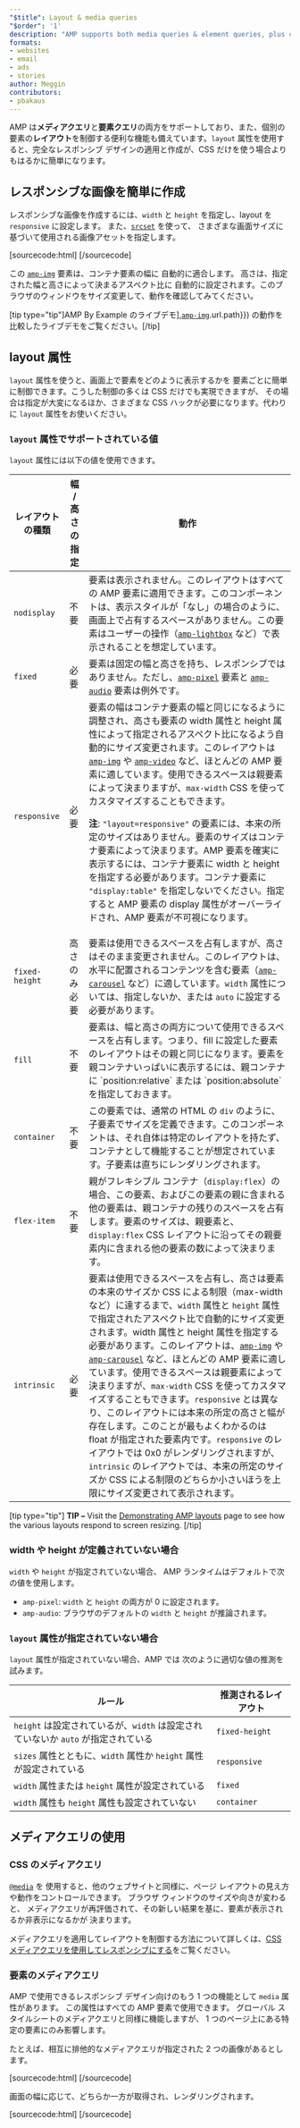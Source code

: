 ```yaml
---
"$title": Layout & media queries
"$order": '1'
description: "AMP supports both media queries & element queries, plus comes with a powerful, built-in way to control the layout of individual elements. The layout attribute makes working with ..."
formats:
- websites
- email
- ads
- stories
author: Meggin
contributors:
- pbakaus
---
```


AMP は**メディアクエリ**と**要素クエリ**の両方をサポートしており、また、個別の要素の**レイアウト**を制御する便利な機能も備えています。`layout` 属性を使用すると、完全なレスポンシブ デザインの適用と作成が、CSS だけを使う場合よりもはるかに簡単になります。

## レスポンシブな画像を簡単に作成

レスポンシブな画像を作成するには、`width` と `height` を指定し、layout を `responsive` に設定します。 また、[`srcset`](art_direction.md) を使って、 さまざまな画面サイズに基づいて使用される画像アセットを指定します。

[sourcecode:html]
<amp-img
    src="/img/narrow.jpg"
    srcset="/img/wide.jpg 640w,
           /img/narrow.jpg 320w"
    width="1698"
    height="2911"
    layout="responsive"
    alt="an image">
</amp-img>
[/sourcecode]

この [`amp-img`](../../../../documentation/components/reference/amp-img.md) 要素は、コンテナ要素の幅に 自動的に適合します。 高さは、指定された幅と高さによって決まるアスペクト比に 自動的に設定されます。このブラウザのウィンドウをサイズ変更して、動作を確認してみてください。

<amp-img src="/static/img/background.jpg" width="1920" height="1080" layout="responsive"></amp-img>

[tip type="tip"]<a>AMP By Example のライブデモ]</a>,[`amp-img`](../../../../documentation/components/reference/amp-img.md).url.path}}) の動作を比較したライブデモをご覧ください。[/tip]

## layout 属性 <a name="the-layout-attribute"></a>

`layout` 属性を使うと、画面上で要素をどのように表示するかを 要素ごとに簡単に制御できます。こうした制御の多くは CSS だけでも実現できますが、 その場合は指定が大変になるほか、さまざまな CSS ハックが必要になります。代わりに `layout` 属性をお使いください。

### `layout` 属性でサポートされている値

`layout` 属性には以下の値を使用できます。

<table>
  <thead>
    <tr>
      <th data-th="Layout type" class="col-thirty">レイアウトの種類</th>
      <th data-th="Width/height required" class="col-twenty">幅 / 高さ<br>の指定</th>
      <th data-th="Behavior">動作</th>
    </tr>
  </thead>
  <tbody>
    <tr>
      <td data-th="Layout type"><code>nodisplay</code></td>
      <td data-th="Description">不要</td>
      <td data-th="Behavior">要素は表示されません。このレイアウトはすべての AMP 要素に適用できます。このコンポーネントは、表示スタイルが「なし」の場合のように、画面上で占有するスペースがありません。この要素はユーザーの操作（<a href="../../../../documentation/components/reference/amp-lightbox.md"><code>amp-lightbox</code></a> など）で表示されることを想定しています。</td>
    </tr>
    <tr>
      <td data-th="Layout type"><code>fixed</code></td>
      <td data-th="Description">必要</td>
      <td data-th="Behavior">要素は固定の幅と高さを持ち、レスポンシブではありません。ただし、<a href="../../../../documentation/components/reference/amp-pixel.md"><code>amp-pixel</code></a> 要素と <a href="../../../../documentation/components/reference/amp-audio.md"><code>amp-audio</code></a> 要素は例外です。</td>
    </tr>
    <tr>
      <td data-th="Layout type"><code>responsive</code></td>
      <td data-th="Description">必要</td>
      <td data-th="Behavior">要素の幅はコンテナ要素の幅と同じになるように調整され、高さも要素の width 属性と height 属性によって指定されるアスペクト比になるよう自動的にサイズ変更されます。このレイアウトは <a href="../../../../documentation/components/reference/amp-img.md"><code>amp-img</code></a> や <a href="../../../../documentation/components/reference/amp-video.md"><code>amp-video</code></a> など、ほとんどの AMP 要素に適しています。使用できるスペースは親要素によって決まりますが、<code>max-width</code> CSS を使ってカスタマイズすることもできます。<p><strong>注</strong>: <code>"layout=responsive"</code> の要素には、本来の所定のサイズはありません。要素のサイズはコンテナ要素によって決まります。AMP 要素を確実に表示するには、コンテナ要素に width と height を指定する必要があります。コンテナ要素に <code>"display:table"</code> を指定しないでください。指定すると AMP 要素の display 属性がオーバーライドされ、AMP 要素が不可視になります。</p> </td>
    </tr>
    <tr>
      <td data-th="Layout type"><code>fixed-height</code></td>
      <td data-th="Description">高さのみ必要</td>
      <td data-th="Behavior">要素は使用できるスペースを占有しますが、高さはそのまま変更されません。このレイアウトは、水平に配置されるコンテンツを含む要素（<a href="../../../../documentation/components/reference/amp-carousel.md"><code>amp-carousel</code></a> など）に適しています。<code>width</code> 属性については、指定しないか、または <code>auto</code> に設定する必要があります。</td>
    </tr>
    <tr>
      <td data-th="Layout type"><code>fill</code></td>
      <td data-th="Description">不要</td>
      <td data-th="Behavior">要素は、幅と高さの両方について使用できるスペースを占有します。つまり、fill に設定した要素のレイアウトはその親と同じになります。要素を親コンテナいっぱいに表示するには、親コンテナに `position:relative` または `position:absolute` を指定しておきます。</td>
    </tr>
    <tr>
      <td data-th="Layout type"><code>container</code></td>
      <td data-th="Description">不要</td>
      <td data-th="Behavior">この要素では、通常の HTML の <code>div</code> のように、子要素でサイズを定義できます。このコンポーネントは、それ自体は特定のレイアウトを持たず、コンテナとして機能することが想定されています。子要素は直ちにレンダリングされます。</td>
    </tr>
    <tr>
      <td data-th="Layout type"><code>flex-item</code></td>
      <td data-th="Description">不要</td>
      <td data-th="Behavior">親がフレキシブル コンテナ（<code>display:flex</code>）の場合、この要素、およびこの要素の親に含まれる他の要素は、親コンテナの残りのスペースを占有します。要素のサイズは、親要素と、<code>display:flex</code> CSS レイアウトに沿ってその親要素内に含まれる他の要素の数によって決まります。</td>
    </tr>
    <tr>
      <td data-th="Layout type"><code>intrinsic</code></td>
      <td data-th="Description">必要</td>
      <td data-th="Behavior">要素は使用できるスペースを占有し、高さは要素の本来のサイズか CSS による制限（max-width など）に達するまで、<code>width</code> 属性と <code>height</code> 属性で指定されたアスペクト比で自動的にサイズ変更されます。<em></em>width 属性と height 属性を指定する必要があります。このレイアウトは、<a href="../../../../documentation/components/reference/amp-img.md"><code>amp-img</code></a> や <a href="../../../../documentation/components/reference/amp-carousel.md"><code>amp-carousel</code></a> など、ほとんどの AMP 要素に適しています。使用できるスペースは親要素によって決まりますが、<code>max-width</code> CSS を使ってカスタマイズすることもできます。<code>responsive</code> とは異なり、このレイアウトには本来の所定の高さと幅が存在します。このことが最もよくわかるのは float が指定された要素内です。<code>responsive</code> のレイアウトでは 0x0 がレンダリングされますが、<code>intrinsic</code> のレイアウトでは、本来の所定のサイズか CSS による制限のどちらか小さいほうを上限にサイズ変更されて表示されます。</td>
    </tr>
  </tbody>
</table>

[tip type="tip"] **TIP –** Visit the [Demonstrating AMP layouts](../../../../documentation/guides-and-tutorials/learn/amp-html-layout/layouts_demonstrated.html) page to see how the various layouts respond to screen resizing. [/tip]

### width や height が定義されていない場合 <a name="what-if-width-and-height-are-undefined"></a>

`width` や `height` が指定されていない場合、 AMP ランタイムはデフォルトで次の値を使用します。

- <code>amp-pixel</code>: `width` と <code>height</code> の両方が 0 に設定されます。
- <code>amp-audio</code>: ブラウザのデフォルトの `width` と <code>height</code> が推論されます。

### <code>layout</code> 属性が指定されていない場合 <a name="what-if-the-layout-attribute-isnt-specified"></a>

<code>layout</code> 属性が指定されていない場合、AMP では 次のように適切な値の推測を試みます。

<table>
  <thead>
    <tr>
      <th data-th="Rule">ルール</th>
      <th data-th="Inferred layout" class="col-thirty">推測されるレイアウト</th>
    </tr>
  </thead>
  <tbody>
    <tr>
      <td data-th="Rule"> <code>height</code> は設定されているが、<code>width</code> は設定されていないか <code>auto</code> が指定されている</td>
      <td data-th="Inferred layout"><code>fixed-height</code></td>
    </tr>
    <tr>
      <td data-th="Rule"> <code>sizes</code> 属性とともに、<code>width</code> 属性か <code>height</code> 属性が設定されている</td>
      <td data-th="Inferred layout"><code>responsive</code></td>
    </tr>
    <tr>
      <td data-th="Rule"> <code>width</code> 属性または <code>height</code> 属性が設定されている</td>
      <td data-th="Inferred layout"><code>fixed</code></td>
    </tr>
    <tr>
      <td data-th="Rule"> <code>width</code> 属性も <code>height</code> 属性も設定されていない</td>
      <td data-th="Inferred layout"><code>container</code></td>
    </tr>
  </tbody>
</table>

## メディアクエリの使用

### CSS のメディアクエリ

[`@media`](https://developer.mozilla.org/ja-JP/docs/Web/CSS/@media) を 使用すると、他のウェブサイトと同様に、ページ レイアウトの見え方や動作をコントロールできます。 ブラウザ ウィンドウのサイズや向きが変わると、 メディアクエリが再評価されて、その新しい結果を基に、要素が表示されるか非表示になるかが 決まります。

メディアクエリを適用してレイアウトを制御する方法について詳しくは、[CSS メディアクエリを使用してレスポンシブにする](https://developers.google.com/web/fundamentals/design-and-ui/responsive/fundamentals/use-media-queries?hl=ja)をご覧ください。

### 要素のメディアクエリ <a name="element-media-queries"></a>

AMP で使用できるレスポンシブ デザイン向けのもう 1 つの機能として `media` 属性があります。 この属性はすべての AMP 要素で使用できます。 グローバル スタイルシートのメディアクエリと同様に機能しますが、 1 つのページ上にある特定の要素にのみ影響します。

たとえば、相互に排他的なメディアクエリが指定された 2 つの画像があるとします。

[sourcecode:html]
<amp-img
    media="(min-width: 650px)"
    src="wide.jpg"
    width="527"
    height="355"
    layout="responsive">
</amp-img>
[/sourcecode]

画面の幅に応じて、どちらか一方が取得され、レンダリングされます。

[sourcecode:html]
<amp-img
    media="(max-width: 649px)"
    src="narrow.jpg"
    width="466"
    height="193"
    layout="responsive">
</amp-img>
[/sourcecode]
